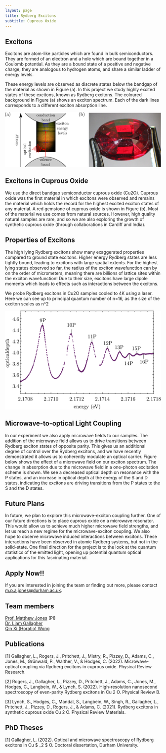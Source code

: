 ```yaml
---
layout: page
title: Rydberg Excitons
subtitle: Cuprous Oxide
---
```

## Excitons
Excitons are atom-like particles which are found in bulk semiconductors. They are formed of an electron and a hole which are bound together in a Coulomb potential. As they are a bound state of a positive and negative charge, they are analogous to hydrogen atoms, and share a similar ladder of energy levels. 

These energy levels are observed as discrete states below the bandgap of the material as shown in Figure (a). In this project we study highly excited states of these excitons, known as Rydberg excitons. The coloured background in Figure (a) shows an exciton spectrum. Each of the dark lines corresponds to a different exciton absorption line. 

![](excitons/img/figure1.png)

## Excitons in Cuprous Oxide
We use the direct bandgap semiconductor cuprous oxide (Cu2O). Cuprous oxide was the first material in which excitons were observed and remains the material which holds the record for the highest excited exciton states of any material. A red gemstone of cuprous oxide is shown in Figure (b). Most of the material we use comes from natural sources. However, high quality natural samples are rare, and so we are also exploring the growth of synthetic cuprous oxide (through collaborations in Cardiff and India). 

## Properties of Excitons
The high lying Rydberg excitons show many exaggerated properties compared to ground state excitons. Higher energy Rydberg states are less tightly bound, leading to excitons with large spatial extents. For the highest lying states observed so far, the radius of the exciton wavefunction can by on the order of micrometers, meaning there are billions of lattice sites within the exciton wavefunction! Due to their size, excitons have large dipole moments which leads to effects such as interactions between the excitons. 

We probe Rydberg excitons in Cu2O samples cooled to 4K using a laser. Here we can see up to principal quantum number of n=16, as the size of the exciton scales as n^2

![](excitons/img/absoprtionspec.svg)

## Microwave-to-optical Light Coupling
In our experiment we also apply microwave fields to our samples. The addition of the microwave field allows us to drive transitions between Rydberg exciton states of opposite parity. This gives us an additional degree of control over the Rydberg excitons, and we have recently demonstrated it allows us to coherently modulate an optical carrier. Figure below shows the effect of a microwave field on our exciton spectrum. The change in absorption due to the microwave field in a one-photon excitation scheme is shown. We see a decreased optical depth on resonance with the P states, and an increase in optical depth at the energy of the S and D states, indicating the excitons are driving transitions from the P states to the S and the D states.

## Future Plans 
In future, we plan to explore this microwave-exciton coupling further. One of our future directions is to place cuprous oxide on a microwave resonator. This would allow us to achieve much higher microwave field strengths, and let us reach a new regime for the microwave-exciton coupling. We also hope to observe microwave induced interactions between excitons. These interactions have been observed in atomic Rydberg systems, but not in the solid-state. One final direction for the project is to the look at the quantum statistics of the emitted light, opening up potential quantum optical applications for this fascinating material.

## Apply Now!!
If you are interested in joining the team or finding out more, please contact m.p.a.jones@durham.ac.uk.

## Team members 
[Prof. Matthew Jones](https://www.durham.ac.uk/staff/m-p-a-jones/) (PI) <br>
[Dr. Liam Gallagher](https://www.durham.ac.uk/staff/liam-a-gallagher/) <br>
[Qin Xi (Horatio) Wong](https://www.durham.ac.uk/staff/qin-x-wong/) <br>

## Publications
[1] Gallagher, L., Rogers, J., Pritchett, J., Mistry, R., Pizzey, D., Adams, C., Jones, M., Grünwald, P., Walther, V., & Hodges, C. (2022). Microwave-optical coupling via Rydberg excitons in cuprous oxide. Physical Review Research. <br>

[2] Rogers, J., Gallagher, L., Pizzey, D., Pritchett, J., Adams, C., Jones, M., Hodges, C., Langbein, W., & Lynch, S. (2022). High-resolution nanosecond spectroscopy of even-parity Rydberg excitons in Cu 2 O. Physical Review B. <br>

[3] Lynch, S., Hodges, C., Mandal, S., Langbein, W., Singh, R., Gallagher, L., Pritchett, J., Pizzey, D., Rogers, J., & Adams, C. (2021). Rydberg excitons in synthetic cuprous oxide Cu 2 O. Physical Review Materials.

## PhD Theses
[1] Gallagher, L. (2022). Optical and microwave spectroscopy of Rydberg excitons in Cu $ _2 $ O. Doctoral dissertation, Durham University.
